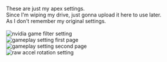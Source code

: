 These are just my apex settings.<br>
Since I'm wiping my drive, just gonna upload it here to use later.<br>
As I don't remember my original settings.<br>
<br>
![nvidia game filter setting](https://youtube.com/a7f99512-355e-44fc-8898-031e565c0e4d)<br>
![gameplay setting first page](/../../../../rabbitfishy/apex-settings/blob/main/gameplay%201.png)<br>
![gameplay setting second page](/../../../../rabbitfishy/apex-settings/blob/main/gameplay%202.png)<br>
![raw accel rotation setting](/../../../../rabbitfishy/apex-settings/blob/main/raw%20accel%20settings/mouse%20rotation%20(viper%20mini).PNG)

